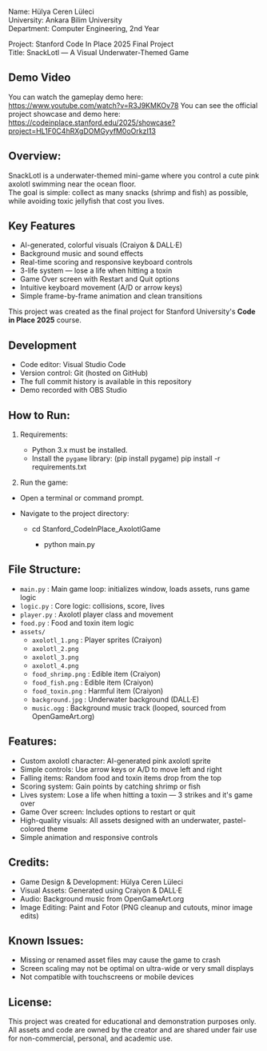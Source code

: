 Name: Hülya Ceren Lüleci  
University: Ankara Bilim University  
Department: Computer Engineering, 2nd Year  

Project: Stanford Code In Place 2025 Final Project  
Title: SnackLotl — A Visual Underwater-Themed Game

Demo Video  
-----------
You can watch the gameplay demo here:  
https://www.youtube.com/watch?v=R3J9KMKOv78
You can see the official project showcase and demo here:
https://codeinplace.stanford.edu/2025/showcase?project=HL1F0C4hRXgDOMGyyfM0oOrkzI13


Overview:
---------
SnackLotl is a underwater-themed mini-game where you control a cute pink axolotl swimming near the ocean floor.  
The goal is simple: collect as many snacks (shrimp and fish) as possible, while avoiding toxic jellyfish that cost you lives.

## Key Features

- AI-generated, colorful visuals (Craiyon & DALL·E)  
- Background music and sound effects  
- Real-time scoring and responsive keyboard controls  
- 3-life system — lose a life when hitting a toxin  
- Game Over screen with Restart and Quit options  
- Intuitive keyboard movement (A/D or arrow keys)  
- Simple frame-by-frame animation and clean transitions 


This project was created as the final project for Stanford University's **Code in Place 2025** course.

Development  
-----------  
- Code editor: Visual Studio Code  
- Version control: Git (hosted on GitHub)  
- The full commit history is available in this repository  
- Demo recorded with OBS Studio

How to Run:
-----------
1. Requirements:
   - Python 3.x must be installed.
   - Install the `pygame` library:
     (pip install pygame)
     pip install -r requirements.txt

     
2. Run the game:
  - Open a terminal or command prompt.

  - Navigate to the project directory:
    - cd Stanford_CodeInPlace_AxolotlGame

      - python main.py
    

File Structure:
---------------
- `main.py`            : Main game loop: initializes window, loads assets, runs game logic  
- `logic.py`           : Core logic: collisions, score, lives
- `player.py`          : Axolotl player class and movement
- `food.py`            : Food and toxin item logic 
- `assets/`            
  - `axolotl_1.png`          : Player sprites (Craiyon)
  - `axolotl_2.png`          
  - `axolotl_3.png`          
  - `axolotl_4.png`          
  - `food_shrimp.png`      : Edible item (Craiyon)
  - `food_fish.png`        : Edible item (Craiyon)
  - `food_toxin.png`       : Harmful item (Craiyon)
  - `background.jpg`       : Underwater background (DALL·E)
  - `music.ogg`            : Background music track (looped, sourced from OpenGameArt.org) 

Features:
---------
- Custom axolotl character: AI-generated pink axolotl sprite
- Simple controls: Use arrow keys or A/D to move left and right
- Falling items: Random food and toxin items drop from the top
- Scoring system: Gain points by catching shrimp or fish
- Lives system: Lose a life when hitting a toxin — 3 strikes and it's game over
- Game Over screen: Includes options to restart or quit
- High-quality visuals: All assets designed with an underwater, pastel-colored theme
- Simple animation and responsive controls

Credits:
--------
- Game Design & Development: Hülya Ceren Lüleci  
- Visual Assets: Generated using Craiyon & DALL·E  
- Audio: Background music from OpenGameArt.org  
- Image Editing: Paint and Fotor (PNG cleanup and cutouts, minor image edits) 

Known Issues:
-------------
- Missing or renamed asset files may cause the game to crash  
- Screen scaling may not be optimal on ultra-wide or very small displays  
- Not compatible with touchscreens or mobile devices  

License:
--------
This project was created for educational and demonstration purposes only.  
All assets and code are owned by the creator and are shared under fair use for non-commercial, personal, and academic use.
